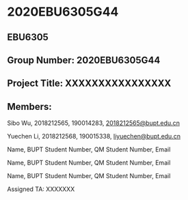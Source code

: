 # 2020EBU6305G44
## EBU6305

## Group Number: 2020EBU6305G44

## Project Title: XXXXXXXXXXXXXXXX

## Members:

Sibo Wu, 2018212565, 190014283, 2018212565@bupt.edu.cn

Yuechen Li, 2018212568, 190015338, liyuechen@bupt.edu.cn

Name, BUPT Student Number, QM Student Number, Email

Name, BUPT Student Number, QM Student Number, Email

Name, BUPT Student Number, QM Student Number, Email

Assigned TA: XXXXXXX
